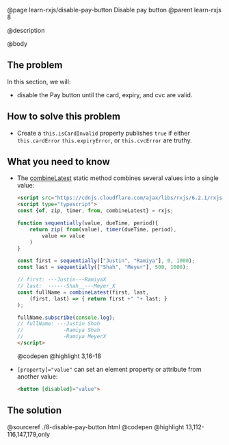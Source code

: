 @page learn-rxjs/disable-pay-button Disable pay button
@parent learn-rxjs 8

@description

@body

## The problem

In this section, we will:

- disable the Pay button until the card, expiry, and cvc are valid.

## How to solve this problem

- Create a `this.isCardInvalid` property publishes `true` if
  either `this.cardError` `this.expiryError`, or `this.cvcError` are truthy.


## What you need to know

- The [combineLatest](https://rxjs-dev.firebaseapp.com/api/index/function/combineLatest) static method combines several values into a single value:

  ```html
  <script src="https://cdnjs.cloudflare.com/ajax/libs/rxjs/6.2.1/rxjs.umd.js"></script>
  <script type="typescript">
  const {of, zip, timer, from, combineLatest} = rxjs;

  function sequentially(value, dueTime, period){
      return zip( from(value), timer(dueTime, period),
          value => value
      )
  }

  const first = sequentially(["Justin", "Ramiya"], 0, 1000);
  const last = sequentially(["Shah", "Meyer"], 500, 1000);

  // first: ---Justin---RamiyaX
  // last:  ------Shah__---Meyer_X
  const fullName = combineLatest(first, last,
      (first, last) => { return first +" "+ last; }
  );

  fullName.subscribe(console.log);
  // fullName: ---Justin Shah
  //             -Ramiya Shah
  //             -Ramiya MeyerX
  </script>
  ```
  @codepen
  @highlight 3,16-18

- `[property]="value"` can set an element property or attribute
  from another value:

  ```html
  <button [disabled]="value">
  ```

## The solution

@sourceref ./8-disable-pay-button.html
@codepen
@highlight 13,112-116,147,179,only
